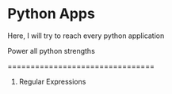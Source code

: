 Python Apps
================================

Here, I will try to reach every python application 

Power all python strengths

================================



1. Regular Expressions  